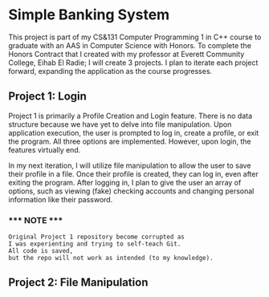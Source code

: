 # Simple Banking System 

This project is part of my CS&131 Computer Programming 1 in C++ course to graduate with an AAS in Computer Science with Honors. 
To complete the Honors Contract that I created with my professor at Everett Community College, Eihab El Radie; I will create 3 projects. 
I plan to iterate each project forward, expanding the application as the course progresses.

## Project 1: Login

Project 1 is primarily a Profile Creation and Login feature. There is no data structure because we have yet to delve into file manipulation. 
Upon application execution, the user is prompted to log in, create a profile, or exit the program. All three options are implemented. 
However, upon login, the features virtually end. 

In my next iteration, I will utilize file manipulation to allow the user to save their profile in a file. 
Once their profile is created, they can log in, even after exiting the program. 
After logging in, I plan to give the user an array of options, 
such as viewing (fake) checking accounts and changing personal information like their password.

###		*** NOTE ***

	Original Project 1 repository become corrupted as 
	I was experienting and trying to self-teach Git. 
	All code is saved, 
	but the repo will not work as intended (to my knowledge).

## Project 2: File Manipulation
